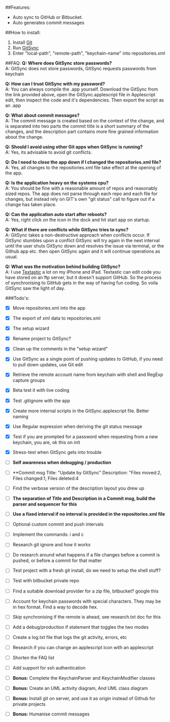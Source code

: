 ##Features:
- Auto sync to GitHub or Bitbucket. 
- Auto generates commit messages

##How to install:
1. Install [Git](http://git-scm.com/download/mac) 
2. Run [GitSync](https://github.com/eonist/GitSync/releases/download/0.9/GitSync.zip) 
3. Enter "local-path", "remote-path", "keychain-name" into repositories.xml  

##FAQ:
**Q: Where does GitSync store passwords?** <br/>
A: GitSync does not store passwords, GitSync requests passwords from keychain

**Q: How can I trust GitSync with my password?** <br/>
A: You can always compile the .app yourself. Download the GitSync from the link provided above, open the GitSync.applescript file in Applescript edit, then inspect the code and it's dependencies. Then export the script as an .app

**Q: What about commit messages?** <br/>
A: The commit message is created based on the context of the change, and is separated into two parts the commit title is a short summary of the changes, and the description part contains more fine grained information about the change. 

**Q: Should I avoid using other Git apps when GitSync is running?** <br/>
A: Yes, its advisable to avoid git conflicts.

**Q: Do I need to close the app down if I changed the repositories.xml file?** <br/>
A: Yes, all changes to the repositories.xml file take effect at the opening of the app. 

**Q: Is the application heavy on the systems cpu?** <br/>
A: You should be fine with a reasonable amount of repos and reasonably sized repos. The app does not parse through each repo and each file for changes, but instead rely on GIT's own "git status" call to figure out if a change has taken place.

**Q: Can the application auto start after reboots?** <br/>
A: Yes, right click on the icon in the dock and hit start app on startup.

**Q: What if there are conflicts while GitSync tries to sync?** <br/>
A: GitSync takes a non-destructive approach when conflicts occur. If GitSync stumbles upon a conflict GitSync will try again in the next interval until the user shuts GitSync down and resolves the issue via terminal, or the Github app etc. then open GitSync again and it will continue operations as usual.

**Q: What was the motivation behind building GitSync?** <br/>
A: I use [Textastic](http://www.textasticapp.com) a lot on my iPhone and iPad. Textastic can edit code you have stored on an ftp server, but it doesn't support GitHub. So the process of synchronising to GitHub gets in the way of having fun coding. So voila GitSync saw the light of day. 

###Todo's:
- [x] Move repositories.xml into the app
- [x] The export of xml data to repositories.xml
- [x] The setup wizard
- [x] Rename project to GitSync?
- [x] Clean up the comments in the "setup wizard"
- [x] Use GitSync as a single point of pushing updates to GitHub, if you need to pull down updates, use Git edit
- [x] Retrieve the remote account name from keychain with shell and RegExp capture groups
- [x] Beta test it with live coding
- [x] Test .gitignore with the app
- [x] Create more internal scripts in the GitSync.applescript file. Better naming
- [x] Use Regular expression when deriving the git status message
- [x] Test if you are prompted for a password when requesting from a new keychain, you are, ok this on init
- [x] Stress-test when GitSync gets into trouble
- [ ] **Self awareness when debugging / production**
- [ ] **Commit msg Title: "Update by GitSync" Description: "Files moved:2, Files changed:1, Files deleted:4
- [ ] Find the verbose version of the description layout you drew up
- [ ] **The separation of Title and Description in a Commit msg, build the parser and sequencer for this**
- [ ] **Use a fixed interval if no interval is provided in the repositories.xml file**
- [ ] Optional custom commit and push intervals

- [ ] Implement the commands: i and c
- [ ] Research git ignore and how it works
- [ ] Do research around what happens if a file changes before a commit is pushed, or before a commit for that matter
- [ ] Test project with a fresh git install, do we need to setup the shell stuff?
- [ ] Test with bitbucket private repo
- [ ] Find a suitable download provider for a zip file, bitbucket? google this
- [ ] Account for keychain passwords with special characters. They may be in hex format. Find a way to decode hex.
- [ ] Skip synchronising if the remote is ahead, see research.txt doc for this
- [ ] Add a debug/production if statement that toggles the two modes
- [ ] Create a log.txt file that logs the git activity, errors, etc
- [ ] Research if you can change an applescript icon with an applescript
- [ ] Shorten the FAQ list
- [ ] Add support for ssh authentication
- [ ] **Bonus:** Complete the KeychainParser and KeychainModifier classes
- [ ] **Bonus:** Create an UML activity diagram, And UML class diagram
- [ ] **Bonus:** Install git on server, and use it as origin instead of Github for private projects
- [ ] **Bonus:** Humanise commit messages
